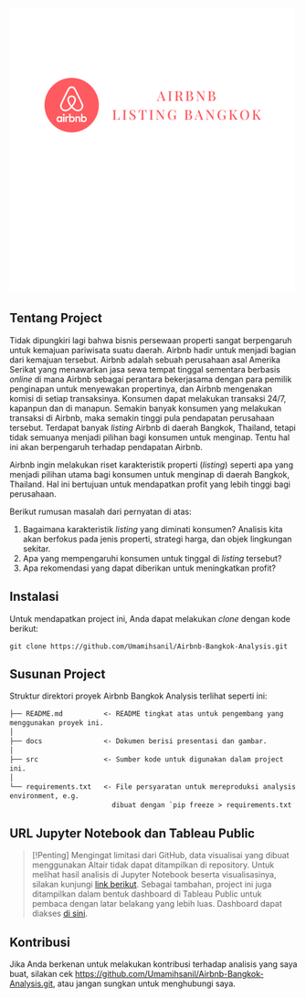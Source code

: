 ![Header](./doc/AirbnbLogo.png)

## Tentang Project
Tidak dipungkiri lagi bahwa bisnis persewaan properti sangat berpengaruh untuk kemajuan pariwisata suatu daerah. Airbnb hadir untuk menjadi bagian dari kemajuan tersebut. Airbnb adalah sebuah perusahaan asal Amerika Serikat yang menawarkan jasa sewa tempat tinggal sementara berbasis *online* di mana Airbnb sebagai perantara bekerjasama dengan para pemilik penginapan untuk menyewakan propertinya, dan Airbnb mengenakan komisi di setiap transaksinya. Konsumen dapat melakukan transaksi 24/7, kapanpun dan di manapun. Semakin banyak konsumen yang melakukan transaksi di Airbnb, maka semakin tinggi pula pendapatan perusahaan tersebut. Terdapat banyak *listing* Airbnb di daerah Bangkok, Thailand, tetapi tidak semuanya menjadi pilihan bagi konsumen untuk menginap. Tentu hal ini akan berpengaruh terhadap pendapatan Airbnb.

Airbnb ingin melakukan riset karakteristik properti (*listing*) seperti apa yang menjadi pilihan utama bagi konsumen untuk menginap di daerah Bangkok, Thailand. Hal ini bertujuan untuk mendapatkan profit yang lebih tinggi bagi perusahaan.

Berikut rumusan masalah dari pernyatan di atas:
1. Bagaimana karakteristik _listing_ yang diminati konsumen? Analisis kita akan berfokus pada jenis properti, strategi harga, dan objek lingkungan sekitar.
2. Apa yang mempengaruhi konsumen untuk tinggal di _listing_ tersebut?
3. Apa rekomendasi yang dapat diberikan untuk meningkatkan profit?

## Instalasi
Untuk mendapatkan project ini, Anda dapat melakukan _clone_ dengan kode berikut:

    git clone https://github.com/Umamihsanil/Airbnb-Bangkok-Analysis.git

## Susunan Project

Struktur direktori proyek Airbnb Bangkok Analysis terlihat seperti ini:

    ├── README.md          <- README tingkat atas untuk pengembang yang menggunakan proyek ini.
    │
    ├── docs               <- Dokumen berisi presentasi dan gambar.
    │
    ├── src                <- Sumber kode untuk digunakan dalam project ini.
    │
    └── requirements.txt   <- File persyaratan untuk mereproduksi analysis environment, e.g.
                             dibuat dengan `pip freeze > requirements.txt

## URL Jupyter Notebook dan Tableau Public
> [!Penting]
> Mengingat limitasi dari GitHub, data visualisai yang dibuat menggunakan Altair tidak dapat ditampilkan di repository. Untuk melihat hasil analisis di Jupyter Notebook beserta visualisasinya, silakan kunjungi [link berikut](https://nbviewer.org/github/Umamihsanil/Airbnb-Bangkok-Analysis/blob/main/src/Airbnb_Bangkok_Analysis.ipynb). Sebagai tambahan, project ini juga ditampilkan dalam bentuk dashboard di Tableau Public untuk pembaca dengan latar belakang yang lebih luas. Dashboard dapat diakses [di sini](https://public.tableau.com/shared/WWW8TNYSM?:display_count=n&:origin=viz_share_link).

## Kontribusi

Jika Anda berkenan untuk melakukan kontribusi terhadap analisis yang saya buat, silakan cek https://github.com/Umamihsanil/Airbnb-Bangkok-Analysis.git, atau jangan sungkan untuk menghubungi saya.